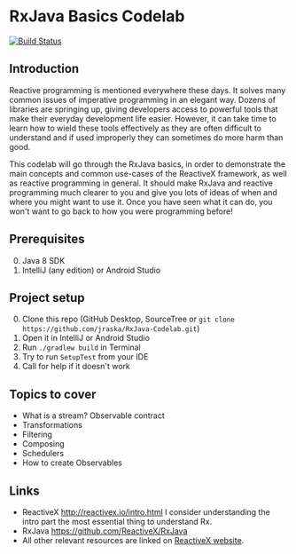 # RxJava Basics Codelab

[![Build Status](https://travis-ci.org/jraska/RxJava-Codelab.svg?branch=master)](https://travis-ci.org/jraska/RxJava-Codelab)

## Introduction
Reactive programming is mentioned everywhere these days. It solves many common issues of imperative programming
in an elegant way. Dozens of libraries are springing up, giving developers access to powerful tools that make their everyday development life easier. However, it can take time to learn how to wield these tools effectively as they are often difficult to understand and if used improperly they can sometimes do more harm than good.

This codelab will go through the RxJava basics, in order to demonstrate the main concepts and common use-cases of the ReactiveX framework, as well as reactive programming in general. It should make RxJava and reactive programming much clearer to you and give you lots of ideas of when and where you might want to use it. Once you have seen what it can do, you won't want to go back to how you were programming before!

## Prerequisites
 0. Java 8 SDK
 0. IntelliJ (any edition) or Android Studio


## Project setup
 0. Clone this repo (GitHub Desktop, SourceTree or `git clone https://github.com/jraska/RxJava-Codelab.git`)
 0. Open it in IntelliJ or Android Studio 
 0. Run `./gradlew build` in Terminal
 0. Try to run `SetupTest` from your IDE
 0. Call for help if it doesn't work


## Topics to cover
 - What is a stream? Observable contract
 - Transformations
 - Filtering
 - Composing
 - Schedulers
 - How to create Observables

## Links
 - ReactiveX http://reactivex.io/intro.html I consider understanding the intro part the most essential thing to understand Rx.
 - RxJava https://github.com/ReactiveX/RxJava
 - All other relevant resources are linked on [ReactiveX website](http://reactivex.io/tutorials.html).
